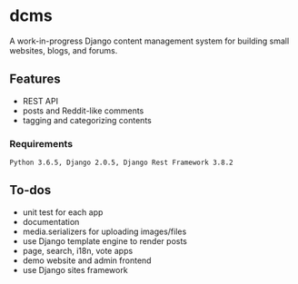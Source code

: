 # dcms

A work-in-progress Django content management system for building small websites, blogs, and forums.

## Features
* REST API
* posts and Reddit-like comments
* tagging and categorizing contents

### Requirements

```
Python 3.6.5, Django 2.0.5, Django Rest Framework 3.8.2
```

## To-dos
* unit test for each app
* documentation
* media.serializers for uploading images/files 
* use Django template engine to render posts
* page, search, i18n, vote apps
* demo website and admin frontend
* use Django sites framework
